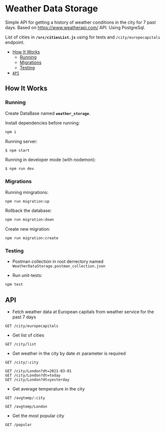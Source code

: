 # Weather Data Storage

Simple API for getting a history of weather conditions in the city for 7 past days. Based on https://www.weatherapi.com/ API. Using PostgreSql.

List of cities in <b>`/src/citiesList.js`</b> using for tests and `/city/europecapitals` endpoint.

- [How It Works](#Howitworks)
  - [Running](#Running)
  - [Migrations](#Migrations)
  - [Testing](#Testing)
- [`API`](#API)

## How It Works

### Running

Create DataBase named <b>`weather_storage`</b>.

Install dependencies before running:

```sh
npm i
```

Running server:

```sh
$ npm start
```

Running in developer mode (with nodemon):

```sh
$ npm run dev
```

### Migrations

Running mingrations:

```sh
npm run migration:up
```

Rollback the database:

```sh
npm run migration:down
```

Create new migration:

```sh
npm run migration:create
```

### Testing

- Postman collection in root derrectory named `WeatherDataStorage.postman_collection.json`

- Run unit-tests:

```sh
npm test
```

## API

 - Fetch weather data at European capitals from weather service for the past 7 days
```
GET /city/europecapitals
```

 - Get list of cities
```
GET /city/list
```

 - Get weather in the city by date
`dt` parameter is required
```
GET /city/:city

GET /city/London?dt=2021-03-01
GET /city/London?dt=today
GET /city/London?dt=yesterday
```

 - Get average temperature in the city
```
GET /avgtemp/:city

GET /avgtemp/London
```

 - Get the most popular city
```
GET /popular
```
